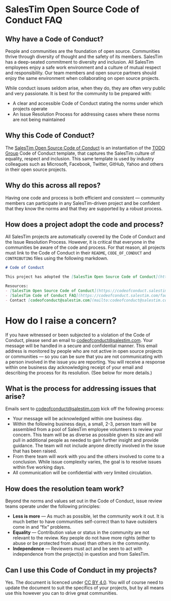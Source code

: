 # SalesTim Open Source Code of Conduct FAQ

## Why have a Code of Conduct?

People and communities are the foundation of open source. Communities thrive through diversity of thought and the safety of its members. SalesTim has a deep-seated commitment to diversity and inclusion. All SalesTim employees enjoy a safe work environment and a culture of mutual respect and responsibility. Our team members and open source partners should enjoy the same environment when collaborating on open source projects.

While conduct issues seldom arise, when they do, they are often very public and very passionate. It is best for the community to be prepared with:

- A clear and accessible Code of Conduct stating the norms under which projects operate
- An Issue Resolution Process for addressing cases where these norms are not being maintained

## Why this Code of Conduct?

The [SalesTim Open Source Code of Conduct](https://codeofconduct.salestim.com) is an instantiation of the [TODO Group](http://todogroup.org/) Code of Conduct template, that captures the SalesTim culture of equality, respect and inclusion. This same template is used by industry colleagues such as Microsoft, Facebook, Twitter, GitHub, Yahoo and others in their open source projects.

## Why do this across all repos?

Having one code and process is both efficient and consistent — community members can participate in any SalesTim-driven project and be confident that they know the norms and that they are supported by a robust process.

## How does a project adopt the code and process?
All SalesTim projects are automatically covered by the Code of Conduct and the Issue Resolution Process. However, it is critical that everyone in the communities be aware of the code and process. For that reason, all projects must link to the Code of Conduct in their `README`, `CODE_OF_CONDUCT` and `CONTRIBUTING` files using the following markdown.

```markdown
# Code of Conduct

This project has adopted the [SalesTim Open Source Code of Conduct](https://codeofconduct.salestim.com/).

Resources:
- [SalesTim Open Source Code of Conduct](https://codeofconduct.salestim.com)
- [SalesTim Code of Conduct FAQ](https://codeofconduct.salestim.com/faq/)
- Contact [codeofconduct@salestim.com](mailto:codeofconduct@salestim.com) with questions or concerns
```

# How do I raise a concern?

If you have witnessed or been subjected to a violation of the Code of Conduct, please send an email to [codeofconduct@salestim.com](mailto:codeofconduct@salestim.com). Your message will be handled in a secure and confidential manner. This email address is monitored by people who are not active in open source projects or communities — so you can be sure that you are not communicating with a person involved in the issue you are reporting. You will receive a response within one business day acknowledging receipt of your email and describing the process for its resolution. (See below for more details.)

## What is the process for addressing issues that arise?
Emails sent to [codeofconduct@salestim.com](mailto:codeofconduct@salestim.com) kick off the following process:

- Your message will be acknowledged within one business day.
- Within the following business days, a small, 2-3, person team will be assembled from a pool of SalesTim employee volunteers to review your concern. This team will be as diverse as possible given its size and will pull in additional people as needed to gain further insight and provide guidance. The team will not include anyone directly involved in the issue that has been raised.
- From there team will work with you and the others involved to come to a conclusion. While issue complexity varies, the goal is to resolve issues within five working days.
- All communication will be confidential with very limited circulation.

## How does the resolution team work?

Beyond the norms and values set out in the Code of Conduct, issue review teams operate under the following principles:

- **Less is more** — As much as possible, let the community work it out. It is much better to have communities self-correct than to have outsiders come in and “fix” problems.
- **Equality** — Contribution value or status in the community are not relevant to the review. Key people do not have more rights (either to abuse or be protected from abuse) than others in the community.
- **Independence** — Reviewers must act and be seen to act with independence from the project(s) in question and from SalesTim.

## Can I use this Code of Conduct in my projects?

Yes. The document is licenced under [CC BY 4.0](https://creativecommons.org/licenses/by/4.0). You will of course need to update the document to suit the specifics of your projects, but by all means use this however you can to drive great communities.
